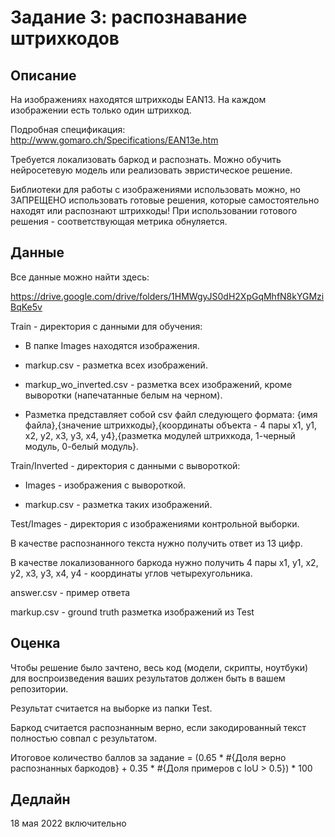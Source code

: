 # Задание 3: распознавание штрихкодов

## Описание
На изображениях находятся штрихкоды EAN13. На каждом изображении есть только один штрихкод.

Подробная спецификация: http://www.gomaro.ch/Specifications/EAN13e.htm

Требуется локализовать баркод и распознать.
Можно обучить нейросетевую модель или реализовать эвристическое решение. 

Библиотеки для работы с изображениями использовать можно, но ЗАПРЕЩЕНО использовать готовые решения, которые самостоятельно находят или распознают штрихкоды! 
При использовании готового решения - соответствующая метрика обнуляется.

## Данные
Все данные можно найти здесь:

https://drive.google.com/drive/folders/1HMWgyJS0dH2XpGqMhfN8kYGMziBqKe5v

Train - директория с данными для обучения:

- В папке Images находятся изображения.

- markup.csv - разметка всех изображений.

- markup_wo_inverted.csv - разметка всех изображений, кроме выворотки (напечатанные белым на черном).

- Разметка представляет собой csv файл следующего формата:
{имя файла},{значение штрихкоды},{координаты объекта - 4 пары x1, y1, x2, y2, x3, y3, x4, y4},{разметка модулей штрихкода, 1-черный модуль, 0-белый модуль}.


Train/Inverted - директория с данными с вывороткой:

- Images - изображения с вывороткой.

- markup.csv - разметка таких изображений.


Test/Images - директория с изображениями контрольной выборки.

В качестве распознанного текста нужно получить ответ из 13 цифр.

В качестве локализованного баркода нужно получить 4 пары x1, y1, x2, y2, x3, y3, x4, y4 - координаты углов четырехугольника. 


answer.csv - пример ответа

markup.csv - ground truth разметка изображений из Test


## Оценка
Чтобы решение было зачтено, весь код (модели, скрипты, ноутбуки) для воспроизведения ваших результатов должен быть в вашем репозитории.

Результат считается на выборке из папки Test.


Баркод считается распознанным верно, если закодированный текст полностью совпал с результатом.

Итоговое количество баллов за задание = (0.65 * #{Доля верно распознанных баркодов} + 0.35 * #{Доля примеров с IoU > 0.5}) * 100


## Дедлайн
18 мая 2022 включительно
